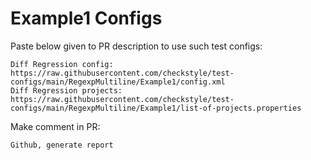 # Example1 Configs
Paste below given to PR description to use such test configs:
```
Diff Regression config: https://raw.githubusercontent.com/checkstyle/test-configs/main/RegexpMultiline/Example1/config.xml
Diff Regression projects: https://raw.githubusercontent.com/checkstyle/test-configs/main/RegexpMultiline/Example1/list-of-projects.properties
```
Make comment in PR:
```
Github, generate report
```
